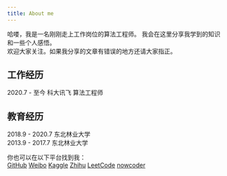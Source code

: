 ```yaml
---
title: About me
---
```


哈喽，我是一名刚刚走上工作岗位的算法工程师。
我会在这里分享我学到的知识和一些个人感悟。  
欢迎大家关注。如果我分享的文章有错误的地方还请大家指正。  

## 工作经历
2020.7 - 至今  科大讯飞 算法工程师

## 教育经历
2018.9 - 2020.7 东北林业大学  
2013.9 - 2017.7 东北林业大学


你也可以在以下平台找到我：  
[GitHub](https://github.com/Moriarty12138)
[Weibo](https://weibo.com/u/2393595857)
[Kaggle](https://www.kaggle.com/moriarty12138)
[Zhihu](https://www.zhihu.com/people/moriarty12138/activities)
[LeetCode](https://leetcode.com/moriarty12138/)
[nowcoder](https://www.nowcoder.com/profile/675170806)
